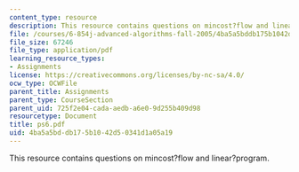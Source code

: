 ```yaml
---
content_type: resource
description: This resource contains questions on mincost?flow and linear?program.
file: /courses/6-854j-advanced-algorithms-fall-2005/4ba5a5bddb175b1042d50341d1a05a19_ps6.pdf
file_size: 67246
file_type: application/pdf
learning_resource_types:
- Assignments
license: https://creativecommons.org/licenses/by-nc-sa/4.0/
ocw_type: OCWFile
parent_title: Assignments
parent_type: CourseSection
parent_uid: 725f2e04-cada-aedb-a6e0-9d255b409d98
resourcetype: Document
title: ps6.pdf
uid: 4ba5a5bd-db17-5b10-42d5-0341d1a05a19
---
```

This resource contains questions on mincost?flow and linear?program.